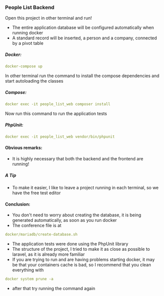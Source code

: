 ### People List Backend

Open this project in other terminal and run!

- The entire application database will be configured automatically when running docker
- A standard record will be inserted, a person and a company, connected by a pivot table

##### Docker:

```yml
docker-compose up
```

In other terminal run the command to install the compose dependencies and start autoloading the classes

##### Compose:

```yml
docker exec -it people_list_web composer install
```

Now run this command to run the application tests

##### PhpUnit:

```yml
docker exec -it people_list_web vendor/bin/phpunit
```

#### Obvious remarks:

- It is highly necessary that both the backend and the frontend are running!

##### A Tip

- To make it easier, I like to leave a project running in each terminal, so we have the free test editor

#### Conclusion:

- You don't need to worry about creating the database, it is being generated automatically, as soon as you run docker
- The conference file is at

```yml
docker/mariadb/create-database.sh
```

- The application tests were done using the PhpUnit library
- The structure of the project, I tried to make it as close as possible to laravel, as it is already more familiar
- If you are trying to run and are having problems starting docker, it may be that your containers cache is bad, so I recommend that you clean everything with

```yml
docker system prune -a
```

- after that try running the command again

